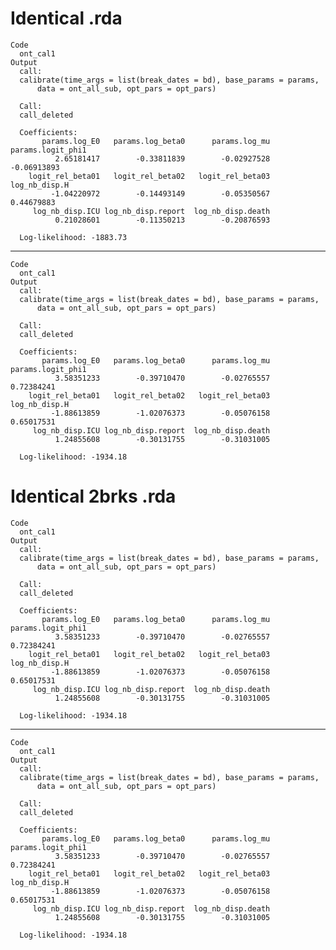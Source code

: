 # Identical .rda

    Code
      ont_cal1
    Output
      call:
      calibrate(time_args = list(break_dates = bd), base_params = params, 
          data = ont_all_sub, opt_pars = opt_pars)
      
      Call:
      call_deleted
      
      Coefficients:
           params.log_E0   params.log_beta0      params.log_mu  params.logit_phi1 
              2.65181417        -0.33811839        -0.02927528        -0.06913893 
        logit_rel_beta01   logit_rel_beta02   logit_rel_beta03      log_nb_disp.H 
             -1.04220972        -0.14493149        -0.05350567         0.44679883 
         log_nb_disp.ICU log_nb_disp.report  log_nb_disp.death 
              0.21028601        -0.11350213        -0.20876593 
      
      Log-likelihood: -1883.73 

---

    Code
      ont_cal1
    Output
      call:
      calibrate(time_args = list(break_dates = bd), base_params = params, 
          data = ont_all_sub, opt_pars = opt_pars)
      
      Call:
      call_deleted
      
      Coefficients:
           params.log_E0   params.log_beta0      params.log_mu  params.logit_phi1 
              3.58351233        -0.39710470        -0.02765557         0.72384241 
        logit_rel_beta01   logit_rel_beta02   logit_rel_beta03      log_nb_disp.H 
             -1.88613859        -1.02076373        -0.05076158         0.65017531 
         log_nb_disp.ICU log_nb_disp.report  log_nb_disp.death 
              1.24855608        -0.30131755        -0.31031005 
      
      Log-likelihood: -1934.18 

# Identical 2brks .rda

    Code
      ont_cal1
    Output
      call:
      calibrate(time_args = list(break_dates = bd), base_params = params, 
          data = ont_all_sub, opt_pars = opt_pars)
      
      Call:
      call_deleted
      
      Coefficients:
           params.log_E0   params.log_beta0      params.log_mu  params.logit_phi1 
              3.58351233        -0.39710470        -0.02765557         0.72384241 
        logit_rel_beta01   logit_rel_beta02   logit_rel_beta03      log_nb_disp.H 
             -1.88613859        -1.02076373        -0.05076158         0.65017531 
         log_nb_disp.ICU log_nb_disp.report  log_nb_disp.death 
              1.24855608        -0.30131755        -0.31031005 
      
      Log-likelihood: -1934.18 

---

    Code
      ont_cal1
    Output
      call:
      calibrate(time_args = list(break_dates = bd), base_params = params, 
          data = ont_all_sub, opt_pars = opt_pars)
      
      Call:
      call_deleted
      
      Coefficients:
           params.log_E0   params.log_beta0      params.log_mu  params.logit_phi1 
              3.58351233        -0.39710470        -0.02765557         0.72384241 
        logit_rel_beta01   logit_rel_beta02   logit_rel_beta03      log_nb_disp.H 
             -1.88613859        -1.02076373        -0.05076158         0.65017531 
         log_nb_disp.ICU log_nb_disp.report  log_nb_disp.death 
              1.24855608        -0.30131755        -0.31031005 
      
      Log-likelihood: -1934.18 

